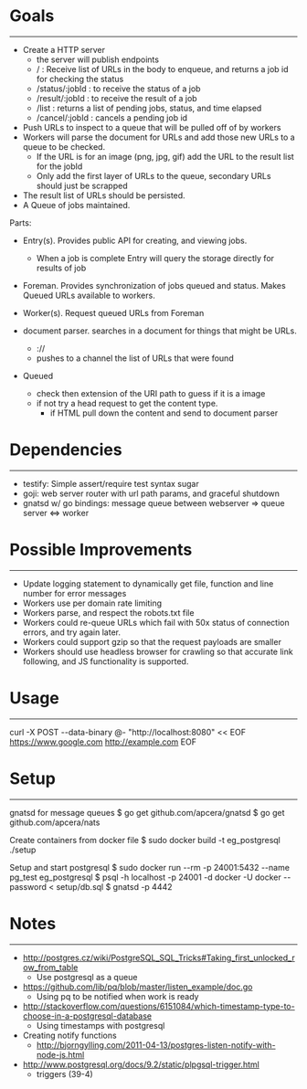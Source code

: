 # Goals #
---------
- Create a HTTP server
	- the server will publish endpoints
	- / : Receive list of URLs in the body to enqueue, and returns a job id for checking the status
	- /status/:jobId : to receive the status of a job
	- /result/:jobId : to receive the result of a job
	* /list : returns a list of pending jobs, status, and time elapsed
	* /cancel/:jobId : cancels a pending job id
- Push URLs to inspect to a queue that will be pulled off of by workers
- Workers will parse the document for URLs and add those new URLs to a queue to be checked.
	- If the URL is for an image (png, jpg, gif) add the URL to the result list for the jobId
	- Only add the first layer of URLs to the queue, secondary URLs should just be scrapped
- The result list of URLs should be persisted. 
- A Queue of jobs maintained.

Parts:
- Entry(s). Provides public API for creating, and viewing jobs.
	- When a job is complete Entry will query the storage directly for results of job
- Foreman. Provides synchronization of jobs queued and status. Makes Queued URLs available to workers.
- Worker(s). Request queued URLs from Foreman

- document parser. searches in a document for things that might be URLs.
	- <scheme>://<path>
	- pushes to a channel the list of URLs that were found
- Queued
	- check then extension of the URI path to guess if it is a image
	- if not try a head request to get the content type.
		- if HTML pull down the content and send to document parser


# Dependencies #
----------------
- testify: Simple assert/require test syntax sugar
- goji: web server router with url path params, and graceful shutdown
- gnatsd w/ go bindings: message queue between webserver => queue server <=> worker


# Possible Improvements #
-------------------------
- Update logging statement to dynamically get file, function and line number for error messages
- Workers use per domain rate limiting
- Workers parse, and respect the robots.txt file
- Workers could re-queue URLs which fail with 50x status of connection errors, and try again later.
- Workers could support gzip so that the request payloads are smaller
- Workers should use headless browser for crawling so that accurate link following, and JS functionality is supported.

# Usage #
---------
curl -X POST --data-binary @- "http://localhost:8080" << EOF
https://www.google.com
http://example.com
EOF

# Setup #
---------
gnatsd for message queues
$ go get github.com/apcera/gnatsd
$ go get github.com/apcera/nats

Create containers from docker file
$ sudo docker build -t eg_postgresql ./setup

Setup and start postgresql
$ sudo docker run --rm -p 24001:5432 --name pg_test eg_postgresql
$ psql -h localhost -p 24001 -d docker -U docker --password < setup/db.sql
$ gnatsd -p 4442

# Notes #
---------
- http://postgres.cz/wiki/PostgreSQL_SQL_Tricks#Taking_first_unlocked_row_from_table
	- Use postgresql as a queue
- https://github.com/lib/pq/blob/master/listen_example/doc.go
	- Using pq to be notified when work is ready
- http://stackoverflow.com/questions/6151084/which-timestamp-type-to-choose-in-a-postgresql-database
	- Using timestamps with postgresql
- Creating notify functions
	- http://bjorngylling.com/2011-04-13/postgres-listen-notify-with-node-js.html
- http://www.postgresql.org/docs/9.2/static/plpgsql-trigger.html
	- triggers (39-4)